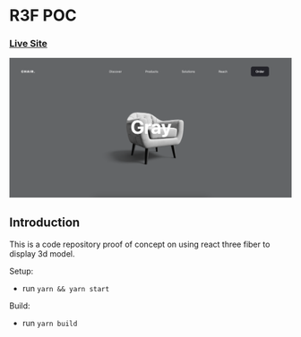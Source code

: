 # R3F POC
### [Live Site](#)

![Chat Application](preview.png)

## Introduction
This is a code repository proof of concept on using react three fiber to display 3d model. 

Setup:
- run ```yarn && yarn start``` 

Build: 
- run ```yarn build```
